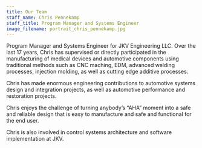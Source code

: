 ```yaml
---
title: Our Team
staff_name: Chris Pennekamp
staff_title: Program Manager and Systems Engineer
image_filename: portrait_chris_pennekamp.jpg
---
```


Program Manager and Systems Engineer for JKV Engineering LLC. Over the last 17 years, Chris has supervised or directly participated in the manufacturing of medical devices and automotive components using traditional methods such as CNC maching, EDM, advanced welding processes, injection molding, as well as cutting edge additive processes. 

Chris has made enormous engineering contributions to automotive systems design and integration projects, as well as automotive performance and restoration projects. 

Chris enjoys the challenge of turning anybody’s “AHA” moment into a safe and reliable design that is easy to manufacture and safe and functional for the end user. 

Chris is also involved in control systems architecture and software implementation at JKV.